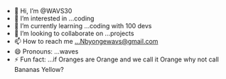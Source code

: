 - 👋 Hi, I’m @WAVS30
- 👀 I’m interested in ...coding 
- 🌱 I’m currently learning ...coding with 100 devs
- 💞️ I’m looking to collaborate on ...projects 
- 📫 How to reach me ...Nbyongewavs@gmail.com
- 😄 Pronouns: ...waves 
- ⚡ Fun fact: ...if Oranges are Orange and we call it Orange why not call Bananas Yellow? 

<!---
WAVS30/WAVS30 is a ✨ special ✨ repository because its `README.md` (this file) appears on your GitHub profile.
You can click the Preview link to take a look at your changes.
--->
